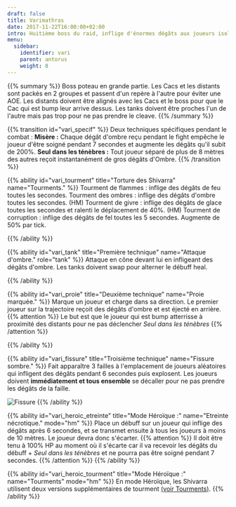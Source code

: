 ```yaml
---
draft: false
title: Varimathras
date: 2017-11-22T16:00:00+02:00
intro: Huitième boss du raid, inflige d'énormes dégâts aux joueurs isolés.
menu:
  sidebar:
    identifier: vari
    parent: antorus
    weight: 8
---
```


{{% summary %}}
	Boss poteau en grande partie.
	Les Cacs et les distants sont packés en 2 groupes et passent d'un repère à l'autre pour éviter une AOE.
	Les distants doivent être alignés avec les Cacs et le boss pour que le Cac qui est bump leur arrive dessus.
	Les tanks doivent être proches l'un de l'autre mais pas trop pour ne pas prendre le cleave.
{{% /summary %}}

{{% transition id="vari_specif" %}}
	Deux techniques spécifiques pendant le combat :
	**Misère :** Chaque dégât d'ombre reçu pendant le fight empêche le joueur d'être soigné pendant 7 secondes et augmente les dégâts qu'il subit de 200%.
	**Seul dans les ténèbres :** Tout joueur séparé de plus de 8 mètres des autres reçoit instantanément de gros dégâts d'Ombre.
{{% /transition %}}

{{% ability
  id="vari_tourment"
  title="Torture des Shivarra"
  name="Tourments."
%}}
	Tourment de flammes : inflige des dégâts de feu toutes les secondes.
	Tourment des ombres : inflige des dégâts d'ombre toutes les secondes.
	(HM) Tourment de givre : inflige des dégâts de glace toutes les secondes et ralenti le déplacement de 40%.
	(HM) Tourment de corruption : inflige des dégâts de fel toutes les 5 secondes. Augmente de 50% par tick.
			
{{% /ability %}}

{{% ability
  id="vari_tank"
  title="Première technique"
  name="Attaque d'ombre."
  role="tank"
%}}
  	Attaque en cône devant lui en infligeant des dégâts d'ombre.
	Les tanks doivent swap pour alterner le débuff heal.

{{% /ability %}}

{{% ability
  id="vari_proie"
  title="Deuxième technique"
  name="Proie marquée."
%}}
  	Marque un joueur et charge dans sa direction.
	Le premier joueur sur la trajectoire reçoit des dégâts d'ombre et est éjecté en arrière.
	{{% attention %}}
	Le but est que le joueur qui est bump atterrisse à proximité des distants pour ne pas déclencher *Seul dans les ténèbres*
	{{% /attention %}}

{{% /ability %}}

{{% ability
  id="vari_fissure"
  title="Troisième technique"
  name="Fissure sombre."
%}}
	Fait apparaître 3 failles à l'emplacement de joueurs aléatoires qui infligent des dégâts pendant 6 secondes puis explosent.
	Les joueurs doivent **immédiatement et tous ensemble** se décaller pour ne pas prendre les dégâts de la faille.
	
  ![Fissure](/img/antorus/varimathras/vari_fissure.jpg)
{{% /ability %}}


{{% ability
  id="vari_heroic_etreinte"
  title="Mode Héroïque :"
  name="Etreinte nécrotique."
  mode="hm"
%}}
	Place un débuff sur un joueur qui inflige des dégâts après 6 secondes, et se transmet ensuite à tous les joueurs à moins de 10 mètres.
	Le joueur devra donc s'écarter. 
	{{% attention %}}
	Il doit être tenu à 100% HP au moment où il s'écarte car il va recevoir les dégâts du débuff + *Seul dans les ténèbres* et ne pourra pas être soigné pendant 7 secondes.
	{{% /attention %}}
{{% /ability %}}

{{% ability
  id="vari_heroic_tourment"
  title="Mode Héroïque :"
  name="Tourments"
  mode="hm"
%}}
	En mode Héroïque, les Shivarra utilisent deux versions supplémentaires de tourment [(voir Tourments)](#vari_tourment).
{{% /ability %}}
